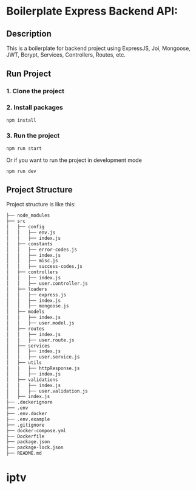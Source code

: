 # Boilerplate Express Backend API:

## Description

This is a boilerplate for backend project using ExpressJS, Joi, Mongoose, JWT, Bcrypt, Services, Controllers, Routes, etc. 

## Run Project

### 1. Clone the project

### 2. Install packages

```bash
npm install
```

### 3. Run the project

```bash
npm run start
```

Or if you want to run the project in development mode

```shell
npm run dev
```

## Project Structure

Project structure is like this:

```md 
├── node_modules
├── src
│   ├── config
│   │   ├── env.js
│   │   ├── index.js
│   ├── constants
│   │   ├── error-codes.js
│   │   ├── index.js
│   │   ├── misc.js
│   │   ├── success-codes.js
│   ├── controllers
│   │   ├── index.js
│   │   ├── user.controller.js
│   ├── loaders
│   │   ├── express.js
│   │   ├── index.js
│   │   ├── mongoose.js
│   ├── models
│   │   ├── index.js
│   │   ├── user.model.js
│   ├── routes
│   │   ├── index.js
│   │   ├── user.route.js
│   ├── services
│   │   ├── index.js
│   │   ├── user.service.js
│   ├── utils
│   │   ├── httpResponse.js
│   │   ├── index.js
│   ├── validations
│   │   ├── index.js
│   │   ├── user.validation.js
│   ├── index.js
├── .dockerignore
├── .env
├── .env.docker
├── .env.example
├── .gitignore
├── docker-compose.yml
├── Dockerfile
├── package.json
├── package-lock.json
├── README.md
```



# iptv
